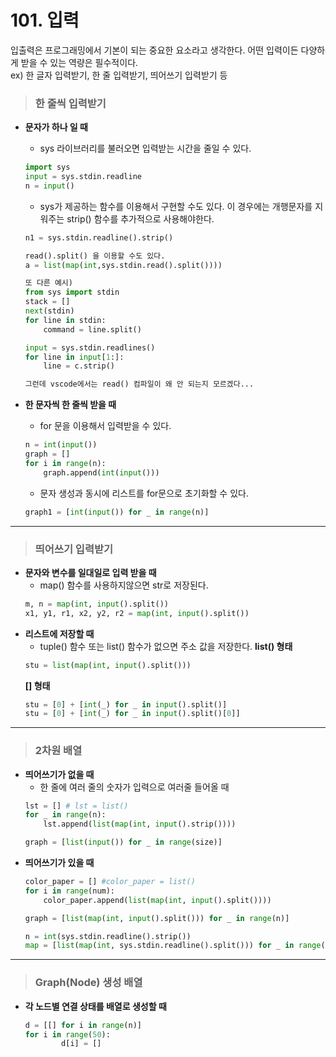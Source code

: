 # 101. 입력
입출력은 프로그래밍에서 기본이 되는 중요한 요소라고 생각한다. 어떤 입력이든 다양하게 받을 수 있는 역량은 필수적이다.   
ex) 한 글자 입력받기, 한 줄 입력받기, 띄어쓰기 입력받기 등   
 
> ### 한 줄씩 입력받기 
* **문자가 하나 일 때**
    - sys 라이브러리를 불러오면 입력받는 시간을 줄일 수 있다.
    ```py
    import sys
    input = sys.stdin.readline
    n = input()
    ```

    - sys가 제공하는 함수를 이용해서 구현할 수도 있다. 이 경우에는 개행문자를 지워주는 strip() 함수를 추가적으로 사용해야한다.
    ```py
    n1 = sys.stdin.readline().strip()

    read().split() 을 이용할 수도 있다.
    a = list(map(int,sys.stdin.read().split())))

    또 다른 예시)
    from sys import stdin
    stack = []
    next(stdin)
    for line in stdin:
        command = line.split()
 
    input = sys.stdin.readlines()
    for line in input[1:]:
        line = c.strip()

    그런데 vscode에서는 read() 컴파일이 왜 안 되는지 모르겠다...
    ```
* **한 문자씩 한 줄씩 받을 때**
    - for 문을 이용해서 입력받을 수 있다.
    ```py
    n = int(input())
    graph = []
    for i in range(n):
        graph.append(int(input()))
    ```
    - 문자 생성과 동시에 리스트를 for문으로 초기화할 수 있다.
    ```py
    graph1 = [int(input()) for _ in range(n)]
    ```
***   

> ### 띄어쓰기 입력받기
* **문자와 변수를 일대일로 입력 받을 때**
    - map() 함수를 사용하지않으면 str로 저장된다.
    ```py
	m, n = map(int, input().split())
	x1, y1, r1, x2, y2, r2 = map(int, input().split())
    ```
* **리스트에 저장할 때**
    - tuple() 함수 또는 list() 함수가 없으면 주소 값을 저장한다.
    **list() 형태**
    ```py
	stu = list(map(int, input().split()))
    ```
    **[] 형태**
    ```py
	stu = [0] + [int(_) for _ in input().split()]
	stu = [0] + [int(_) for _ in input().split()[0]]
    ```
***   

> ### 2차원 배열
* **띄어쓰기가 없을 때**
    - 한 줄에 여러 줄의 숫자가 입력으로 여러줄 들어올 때
    ```py
	lst = [] # lst = list()
	for _ in range(n):
	    lst.append(list(map(int, input().strip())))

	graph = [list(input()) for _ in range(size)]
    ```
* **띄어쓰기가 있을 때**
    ```py
	color_paper = [] #color_paper = list()
	for i in range(num):
	    color_paper.append(list(map(int, input().split())))

	graph = [list(map(int, input().split())) for _ in range(n)]

	n = int(sys.stdin.readline().strip())
	map = [list(map(int, sys.stdin.readline().split())) for _ in range(n)]
    ```
***   

> ### Graph(Node) 생성 배열
* **각 노드별 연결 상태를 배열로 생성할 때**
    ```py
	d = [[] for i in range(n)]
	for i in range(50):
    	    d[i] = []
    ```    
